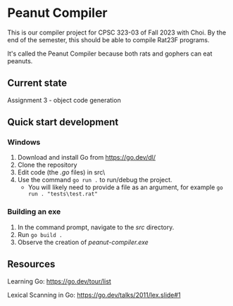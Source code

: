 # Peanut Compiler

This is our compiler project for CPSC 323-03 of Fall 2023 with Choi. By the end of the semester, this should be able to compile Rat23F programs.

It's called the Peanut Compiler because both rats and gophers can eat peanuts.

## Current state

Assignment 3 - object code generation

## Quick start development

### Windows

1. Download and install Go from https://go.dev/dl/
1. Clone the repository
1. Edit code (the _.go_ files) in src\
1. Use the command `go run .` to run/debug the project.
    - You will likely need to provide a file as an argument, for example `go run . "tests\test.rat"`

### Building an exe

1. In the command prompt, navigate to the _src_ directory.
1. Run `go build .`
1. Observe the creation of _peanut-compiler.exe_

## Resources

Learning Go: https://go.dev/tour/list

Lexical Scanning in Go: https://go.dev/talks/2011/lex.slide#1
